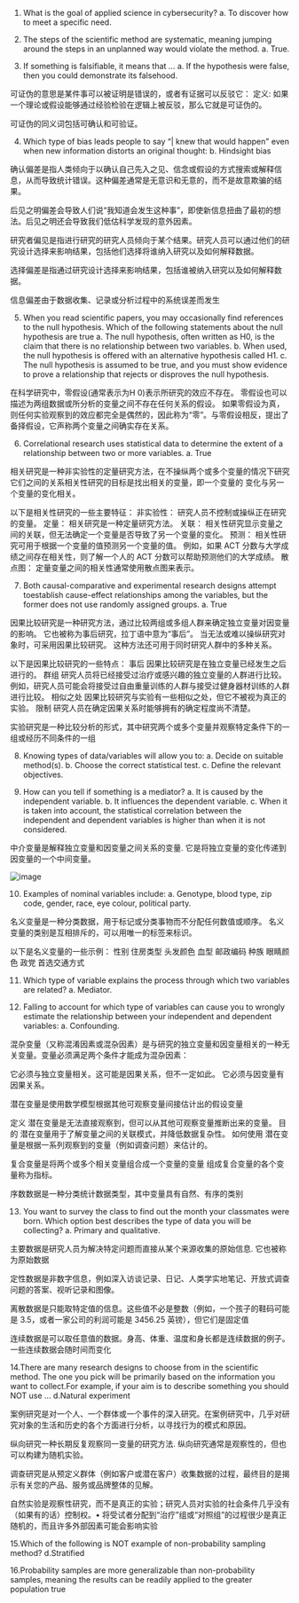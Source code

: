 
1. What is the goal of applied science in cybersecurity?
a. To discover how to meet a specific need.


2. The steps of the scientific method are systematic, meaning jumping around the steps in an unplanned way would violate the method.
a. True.

3. If something is falsifiable, it means that …
a. If the hypothesis were false, then you could demonstrate its falsehood.

  可证伪的意思是某件事可以被证明是错误的，或者有证据可以反驳它： 
  定义:
  如果一个理论或假设能够通过经验检验在逻辑上被反驳，那么它就是可证伪的。

可证伪的同义词包括可确认和可验证。

4. Which type of bias leads people to say “| knew that would happen" even when new information distorts an original thought:
b. Hindsight bias

  确认偏差是指人类倾向于以确认自己先入之见、信念或假设的方式搜索或解释信息，从而导致统计错误。这种偏差通​​常是无意识和无意的，而不是故意欺骗的结果。
  
  后见之明偏差会导致人们说“我知道会发生这种事”，即使新信息扭曲了最初的想法。后见之明还会导致我们低估科学发现的意外因素。
  
  研究者偏见是指进行研究的研究人员倾向于某个结果。研究人员可以通过他们的研究设计选择来影响结果，包括他们选择将谁纳入研究以及如何解释数据。
  
  选择偏差是指通过研究设计选择来影响结果，包括谁被纳入研究以及如何解释数据。
  
  信息偏差由于数据收集、记录或分析过程中的系统误差而发生

5. When you read scientific papers, you may occasionally find references to the null hypothesis. Which of the following statements about the null hypothesis are true
a. The null hypothesis, often written as H0, is the claim that there is no relationship between two variables.
b. When used, the null hypothesis is offered with an alternative hypothesis called H1.
c. The null hypothesis is assumed to be true, and you must show evidence to prove a relationship that rejects or disproves the null hypothesis.

  在科学研究中，零假设(通常表示为H 0)表示所研究的效应不存在。 零假设也可以描述为两组数据或所分析的变量之间不存在任何关系的假设。
  如果零假设为真，则任何实验观察到的效应都完全是偶然的，因此称为“零”。与零假设相反，提出了备择假设，它声称两个变量之间确实存在关系。


6. Correlational research uses statistical data to determine the extent of a relationship between two or more variables.
a. True

  相关研究是一种非实验性的定量研究方法，在不操纵两个或多个变量的情况下研究它们之间的关系相关性研究的目标是找出相关的变量，即一个变量的 变化与另一个变量的变化相关。

  以下是相关性研究的一些主要特征： 
  非实验性： 研究人员不控制或操纵正在研究的变量。 
  定量： 相关研究是一种定量研究方法。 
  关联： 相关性研究显示变量之间的关联，但无法确定一个变量是否导致了另一个变量的变化。 
  预测： 相关性研究可用于根据一个变量的值预测另一个变量的值。 例如，如果 ACT 分数与大学成绩之间存在相关性，则了解一个人的 ACT 分数可以帮助预测他们的大学成绩。 
  散点图： 定量变量之间的相关性通常使用散点图来表示。


7. Both causal-comparative and experimental research designs attempt toestablish cause-effect relationships among the variables, but the former does not use randomly assigned groups.
a. True

  因果比较研究是一种研究方法，通过比较两组或多组人群来确定独立变量对因变量的影响。 它也被称为事后研究，拉丁语中意为“事后”。 
  当无法或难以操纵研究对象时，可采用因果比较研究。 这种方法还可用于同时研究人群中的多种关系。 
  
  以下是因果比较研究的一些特点： 
  事后
  因果比较研究是在独立变量已经发生之后进行的。 
  群组
  研究人员将已经接受过治疗或感兴趣的独立变量的人群进行比较。 例如，研究人员可能会将接受过自由重量训练的人群与接受过健身器材训练的人群进行比较。 
  相似之处
  因果比较研究与实验有一些相似之处，但它不被视为真正的实验。 
  限制
  研究人员在确定因果关系时能够拥有的确定程度尚不清楚。
  
  实验研究是一种比较分析的形式，其中研究两个或多个变量并观察特定条件下的一组或经历不同条件的一组



8. Knowing types of data/variables will allow you to:
a. Decide on suitable method(s).
b. Choose the correct statistical test.
c. Define the relevant objectives.

9. How can you tell if something is a mediator?
a. It is caused by the independent variable.
b. It influences the dependent variable.
c. When it is taken into account, the statistical correlation between the independent and dependent variables is higher than when it is not considered.

  中介变量是解释独立变量和因变量之间关系的变量. 它是将独立变量的变化传递到因变量的一个中间变量。 

![image](https://github.com/muyue-jpg/warwick-study/blob/main/cyber%20security%20methods/img1.png)


10. Examples of nominal variables include:
a. Genotype, blood type, zip code, gender, race, eye colour, political party. 

  名义变量是一种分类数据，用于标记或分类事物而不分配任何数值或顺序。 名义变量的类别是互相排斥的，可以用唯一的标签来标识。 
  
  以下是名义变量的一些示例：
  性别
  住房类型
  头发颜色
  血型
  邮政编码
  种族
  眼睛颜色
  政党
  首选交通方式 

11. Which type of variable explains the process through which two variables are related?
a. Mediator. 

12. Falling to account for which type of variables can cause you to wrongly estimate the relationship between your independent and dependent variables:
a. Confounding.


  混杂变量（又称混淆因素或混杂因素）是与研究的独立变量和因变量相关的一种无关变量。变量必须满足两个条件才能成为混杂因素：
  
  它必须与独立变量相关。这可能是因果关系，但不一定如此。
  它必须与因变量有因果关系。
  
  潜在变量是使用数学模型根据其他可观察变量间接估计出的假设变量
  
  定义
  潜在变量是无法直接观察到，但可以从其他可观察变量推断出来的变量。 
  目的
  潜在变量用于了解变量之间的关联模式，并降低数据复杂性。 
  如何使用
  潜在变量是根据一系列观察到的变量（例如调查问题）来估计的。
  
  复合变量是将两个或多个相关变量组合成一个变量的变量 组成复合变量的各个变量称为指标。
  
  序数数据是一种分类统计数据类型，其中变量具有自然、有序的类别

13. You want to survey the class to find out the month your classmates were born. Which option best describes the type of data you will be collecting?
a. Primary and qualitative.

  主要数据是研究人员为解决特定问题而直接从某个来源收集的原始信息. 它也被称为原始数据
  
  定性数据是非数字信息，例如深入访谈记录、日记、人类学实地笔记、开放式调查问题的答案、视听记录和图像。
  
  离散数据是只能取特定值的信息。这些值不必是整数（例如，一个孩子的鞋码可能是 3.5，或者一家公司的利润可能是 3456.25 英镑），但它们是固定值 
  
  连续数据是可以取任意值的数据。身高、体重、温度和身长都是连续数据的例子。一些连续数据会随时间而变化

14.There are many research designs to choose from in the scientific method. The one you pick will be primarily based on the information you want to collect.For example, if your aim is to describe something you should NOT use ...
d.Natural experiment

  案例研究是对一个人、一个群体或一个事件的深入研究。在案例研究中，几乎对研究对象的生活和历史的各个方面进行分析，以寻找行为的模式和原因。
  
  纵向研究一种长期反复观察同一变量的研究方法. 纵向研究通常是观察性的，但也可以构建为随机实验。
  
  调查研究是从预定义群体（例如客户或潜在客户）收集数据的过程，最终目的是揭示有关您的产品、服务或品牌整体的见解。
  
  自然实验是观察性研究，而不是真正的实验；研究人员对实验的社会条件几乎没有（如果有的话）控制权。• 将受试者分配到“治疗”组或“对照组”的过程很少是真正随机的，而且许多外部因素可能会影响实验

15.Which of the following is NOT example of non-probability sampling method?
d.Stratified

16.Probability samples are more generalizable than non-probability samples, meaning the results can be readily applied to the greater population
true





